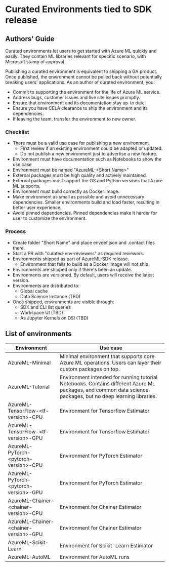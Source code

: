 # Curated Environments tied to SDK release

## Authors' Guide

Curated environments let users to get started with Azure ML quickly and easily. They contain ML libraries relevant for specific scenario, with Microsoft stamp of approval.

Publishing a curated environment is equivalent to shipping a GA product. Once published, the environment cannot be pulled back without potentially breaking users' applications. As an author of curated environment, you:

 * Commit to supporting the environment for the life of Azure ML service.
 * Address bugs, customer issues and live site issues promptly.
 * Ensure that environment and its documentation stay up-to date.
 * Ensure you have CELA clearance to ship the environment and its dependencies.
 * If leaving the team, transfer the environment to new owner.


### Checklist

 * There must be a valid use case for publishing a new environment
   * First review if an existing environment could be adapted or updated.
   * Do not publish a new environment just to advertise a new feature.
 * Environment must have documentation such as Notebooks to show the use case
 * Environment must be named "AzureML-\<Short Name\>"
 * External packages must be high quality and actively maintained.
 * External packages must support the OS and Python versions that Azure ML supports.
 * Environment must build correctly as Docker Image.
 * Make environment as small as possible and avoid unnecessary dependencies. Smaller environments build and load faster, resulting in better user experience.
 * Avoid pinned dependencies. Pinned dependencies make it harder for user to customize the environment.

 ### Process
  * Create folder "Short Name" and place envdef.json and .contact files there.
  * Start a PR with "curated-env-reviewers" as required reviewers.
  * Environments shipped as part of AzureML-SDK release.
    * Environment that fails to build as a Docker image will not ship.
  * Environments are shipped only if there's been an update.
  * Environments are versioned. By default, users will receive the latest version.
  * Environments are distributed to:
    * Global cache
    * Data Science Instance (TBD)
  * Once shipped, environments are visible through:
    * SDK and CLI list queries
    * Workspace UI (TBD)
    * As Jupyter Kernels on DSI (TBD)


## List of environments

| Environment     |      Use case |
|-----------------|---------------|
| AzureML-Minimal | Minimal environment that supports core Azure ML operations. Users can layer their custom packages on top.|
| AzureML-Tutorial | Environment intended for running tutorial Notebooks. Contains different Azure ML packages, and common data science packages, but no deep learning libraries.|
| AzureML-TensorFlow-\<tf-version\>-CPU | Environment for Tensorflow Estimator |
| AzureML-TensorFlow-\<tf-version\>-GPU | Environment for Tensorflow Estimator |
| AzureML-PyTorch-\<pytorch-version\>-CPU | Environment for PyTorch Estimator |
| AzureML-PyTorch-\<pytorch-version\>-GPU | Environment for PyTorch Estimator |
| AzureML-Chainer-\<chainer-version\>-CPU | Environment for Chainer Estimator |
| AzureML-Chainer-\<chainer-version\>-GPU | Environment for Chainer Estimator |
| AzureML-Scikit-Learn | Environment for Scikit-Learn Estimator |
| AzureML-AutoML | Environment for AutoML runs

